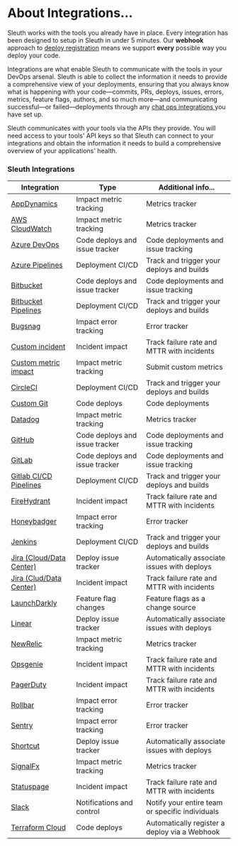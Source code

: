 # About Integrations...

Sleuth works with the tools you already have in place. Every integration has been designed to setup in Sleuth in under 5 minutes. Our **webhook** approach to [deploy registration](../modeling-your-deployments/code-deployments/how-to-register-a-deploy.md) means we support **every** possible way you deploy your code.

Integrations are what enable Sleuth to communicate with the tools in your DevOps arsenal. Sleuth is able to collect the information it needs to provide a comprehensive view of your deployments, ensuring that you always know what is happening with your code—commits, PRs, deploys, issues, errors, metrics, feature flags, authors, and so much more—and communicating successful—or failed—deployments through any [chat ops integrations ](about-integrations.md#chat-ops)you have set up.

Sleuth communicates with your tools via the APIs they provide. You will need access to your tools' API keys so that Sleuth can connect to your integrations and obtain the information it needs to build a comprehensive overview of your applications' health.

### Sleuth Integrations

| Integration                                                                                                                                           | Type                           | Additional info...                              |
| ----------------------------------------------------------------------------------------------------------------------------------------------------- | ------------------------------ | ----------------------------------------------- |
| [AppDynamics](impact-sources/metrics/appdynamics.md)                                                                                                  | Impact metric tracking         | Metrics tracker                                 |
| [AWS CloudWatch](impact-sources/metrics/aws-cloudwatch.md)                                                                                            | Impact metric tracking         | Metrics tracker                                 |
| [Azure DevOps](code-deployment/azure-devops.md)                                                                                                       | Code deploys and issue tracker | Code deployments and issue tracking             |
| [Azure Pipelines](code-deployment/azure-devops.md)                                                                                                    | Deployment CI/CD               | Track and trigger your deploys and builds       |
| [Bitbucket](code-deployment/bitbucket.md)                                                                                                             | Code deploys and issue tracker | Code deployments and issue tracking             |
| [Bitbucket Pipelines](builds/bitbucket-pipelines.md)                                                                                                  | Deployment CI/CD               | Track and trigger your deploys and builds       |
| [Bugsnag](impact-sources/errors/bugsnag.md)                                                                                                           | Impact error tracking          | Error tracker                                   |
| [Custom incident](incident-tracker-integrations/custom.md)                                                                                            | Incident impact                | Track failure rate and MTTR with incidents      |
| [Custom metric impact](impact-sources/metrics/custom.md)                                                                                              | Impact metric tracking         | Submit custom metrics                           |
| [CircleCI](builds/circleci.md)                                                                                                                        | Deployment CI/CD               | Track and trigger your deploys and builds       |
| [Custom Git](https://github.com/sleuth-io/sleuth-gitbook-docs/tree/8c6f655818b14806b9a76252e4224c2ef29d58f6/integrations-1/code-deployment/custom.md) | Code deploys                   | Code deployments                                |
| [Datadog](impact-sources/metrics/datadog.md)                                                                                                          | Impact metric tracking         | Metrics tracker                                 |
| [GitHub](code-deployment/github.md)                                                                                                                   | Code deploys and issue tracker | Code deployments and issue tracking             |
| [GitLab](code-deployment/gitlab.md)                                                                                                                   | Code deploys and issue tracker | Code deployments and issue tracking             |
| [Gitlab CI/CD Pipelines](code-deployment/gitlab.md)                                                                                                   | Deployment CI/CD               | Track and trigger your deploys and builds       |
| [FireHydrant](incident-tracker-integrations/firehydrant.md)                                                                                           | Incident impact                | Track failure rate and MTTR with incidents      |
| [Honeybadger](impact-sources/errors/honeybadger.md)                                                                                                   | Impact error tracking          | Error tracker                                   |
| [Jenkins](builds/jenkins.md)                                                                                                                          | Deployment CI/CD               | Track and trigger your deploys and builds       |
| [Jira (Cloud/Data Center)](issue-trackers/jira.md)                                                                                                    | Deploy issue tracker           | Automatically associate issues with deploys     |
| [Jira (Clud/Data Center)](incident-tracker-integrations/jira-cloud-data-center.md)                                                                    | Incident impact                | Track failure rate and MTTR with incidents      |
| [LaunchDarkly](feature-flags/launchdarkly.md)                                                                                                         | Feature flag changes           | Feature flags as a change source                |
| [Linear](issue-trackers/linear.md)                                                                                                                    | Deploy issue tracker           | Automatically associate issues with deploys     |
| [NewRelic](impact-sources/metrics/newrelic.md)                                                                                                        | Impact metric tracking         | Metrics tracker                                 |
| [Opsgenie](incident-tracker-integrations/opsgenie.md)                                                                                                 | Incident impact                | Track failure rate and MTTR with incidents      |
| [PagerDuty](incident-tracker-integrations/pagerduty.md)                                                                                               | Incident impact                | Track failure rate and MTTR with incidents      |
| [Rollbar](impact-sources/errors/rollbar.md)                                                                                                           | Impact error tracking          | Error tracker                                   |
| [Sentry](impact-sources/errors/sentry.md)                                                                                                             | Impact error tracking          | Error tracker                                   |
| [Shortcut](issue-trackers/shortcut.md)                                                                                                                | Deploy issue tracker           | Automatically associate issues with deploys     |
| [SignalFx](impact-sources/metrics/signalfx.md)                                                                                                        | Impact metric tracking         | Metrics tracker                                 |
| [Statuspage](incident-tracker-integrations/statuspage.md)                                                                                             | Incident impact                | Track failure rate and MTTR with incidents      |
| [Slack](slack.md)                                                                                                                                     | Notifications and control      | Notify your entire team or specific individuals |
| [Terraform Cloud](https://www.terraform.io/cloud)                                                                                                     | Code deploys                   | Automatically register a deploy via a Webhook   |
